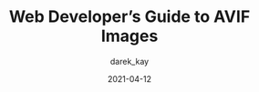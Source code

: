 ---
author: darek_kay
date: 2021-04-12
tags:
  - guides
  - images
  - avif
target_url: https://darekkay.com/blog/avif-images/
title: Web Developer’s Guide to AVIF Images
---